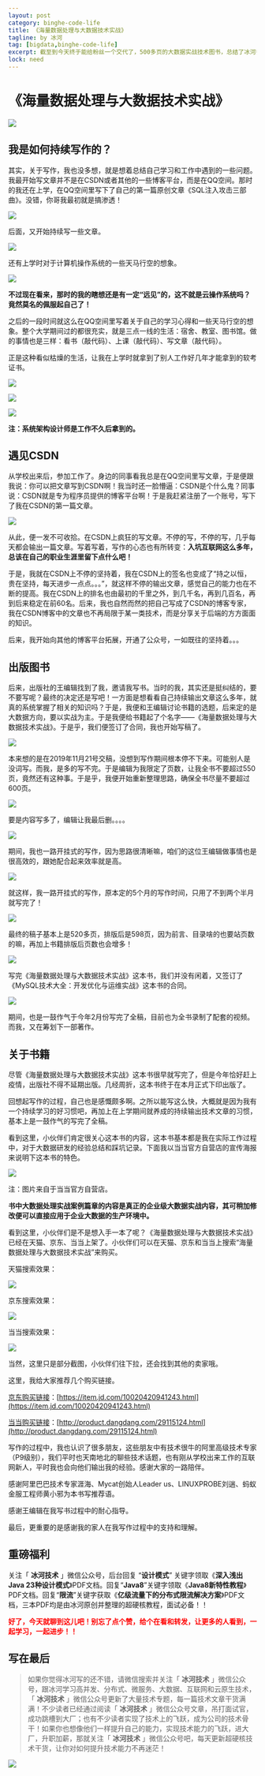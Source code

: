 ```yaml
---
layout: post
category: binghe-code-life
title: 《海量数据处理与大数据技术实战》
tagline: by 冰河
tag: [bigdata,binghe-code-life]
excerpt: 截至到今天终于能给粉丝一个交代了，500多页的大数据实战技术图书，总结了冰河多年实际工作过程中的大数据处理经验，书中的案例稍加改造即可应用到实际的工作场景。
lock: need
---
```


# 《海量数据处理与大数据技术实战》

![](https://img-blog.csdnimg.cn/20200828011209412.png)

## 我是如何持续写作的？

其实，关于写作，我也没多想，就是想着总结自己学习和工作中遇到的一些问题。我最开始写文章并不是在CSDN或者其他的一些博客平台，而是在QQ空间。那时的我还在上学，在QQ空间里写下了自己的第一篇原创文章《SQL注入攻击三部曲》。没错，你哥我最初就是搞渗透！

![](https://img-blog.csdnimg.cn/20200828011223867.png)


后面，又开始持续写一些文章。

![](https://img-blog.csdnimg.cn/2020082801123594.png)


还有上学时对于计算机操作系统的一些天马行空的想象。

![](https://img-blog.csdnimg.cn/2020082801124753.png)


**不过现在看来，那时的我的瞎想还是有一定“远见”的，这不就是云操作系统吗？竟然莫名的佩服起自己了！**

之后的一段时间就这么在QQ空间里写着关于自己的学习心得和一些天马行空的想象。整个大学期间过的都很充实，就是三点一线的生活：宿舍、教室、图书馆。做的事情也是三样：看书（敲代码）、上课（敲代码）、写文章（敲代码）。

正是这种看似枯燥的生活，让我在上学时就拿到了别人工作好几年才能拿到的软考证书。

![](https://img-blog.csdnimg.cn/20200828011301863.png)


![](https://img-blog.csdnimg.cn/20200828011322103.png)


![](https://img-blog.csdnimg.cn/20200828011334432.png)


**注：系统架构设计师是工作不久后拿到的。**

## 遇见CSDN

从学校出来后，参加工作了。身边的同事看我总是在QQ空间里写文章，于是便跟我说：你可以把文章写到CSDN啊！我当时还一脸懵逼：CSDN是个什么鬼？同事说：CSDN就是专为程序员提供的博客平台啊！于是我赶紧注册了一个账号，写下了我在CSDN的第一篇文章。

![](https://img-blog.csdnimg.cn/20200828011359565.png)


从此，便一发不可收拾。在CSDN上疯狂的写文章。不停的写，不停的写，几乎每天都会输出一篇文章。写着写着，写作的心态也有所转变：**入坑互联网这么多年，总该在自己的职业生涯里留下点什么吧！**

于是，我就在CSDN上不停的坚持着，我在CSDN上的签名也变成了“持之以恒，贵在坚持，每天进步一点点。。。”，就这样不停的输出文章，感觉自己的能力也在不断的提高。我在CSDN上的排名也由最初的千里之外，到几千名，再到几百名，再到后来稳定在前60名。后来，我也自然而然的把自己写成了CSDN的博客专家，我在CSDN博客中的文章也不再局限于某一类技术，而是分享关于后端的方方面面的知识。

后来，我开始向其他的博客平台拓展，开通了公众号，一如既往的坚持着。。。

## 出版图书

后来，出版社的王编辑找到了我，邀请我写书。当时的我，其实还是挺纠结的，要不要写呢？最终的决定还是写吧！一方面是想看看自己持续输出文章这么多年，就真的系统掌握了相关的知识吗？于是，我便和王编辑讨论书籍的选题，后来定的是大数据方向，要以实战为主。于是我便给书籍起了个名字——《海量数据处理与大数据技术实战》。于是乎，我们便签订了合同，我也开始写稿了。

![](https://img-blog.csdnimg.cn/20200828011412288.png)


本来想的是在2019年11月21号交稿，没想到写作期间根本停不下来。可能别人是没词写。而我，是多的写不完。于是编辑为我限定了页数，让我全书不要超过550页，竟然还有这种事。于是乎，我便开始重新整理思路，确保全书尽量不要超过600页。

![](https://img-blog.csdnimg.cn/2020082801142372.png)


要是内容写多了，编辑让我最后删。。。。

![](https://img-blog.csdnimg.cn/20200828011434326.png)


期间，我也一路开挂式的写作，因为思路很清晰嘛，咱们的这位王编辑做事情也是很高效的，跟她配合起来效率就是高。

![](https://img-blog.csdnimg.cn/20200828011446623.png)


就这样，我一路开挂式的写作，原本定的5个月的写作时间，只用了不到两个半月就写完了！

![](https://img-blog.csdnimg.cn/20200828011501595.png)


最终的稿子基本上是520多页，排版后是598页，因为前言、目录啥的也要站页数的嘛，再加上书籍排版后页数也会增多！

![](https://img-blog.csdnimg.cn/20200828011528768.png)


写完《海量数据处理与大数据技术实战》这本书，我们并没有闲着，又签订了《MySQL技术大全：开发优化与运维实战》这本书的合同。

![](https://img-blog.csdnimg.cn/20200828011558405.png)


期间，也是一鼓作气于今年2月份写完了全稿，目前也为全书录制了配套的视频。而我，又在筹划下一部著作。

## 关于书籍

尽管《海量数据处理与大数据技术实战》这本书很早就写完了，但是今年恰好赶上疫情，出版社不得不延期出版。几经周折，这本书终于在本月正式下印出版了。

回想起写作的过程，自己也是感慨颇多啊。之所以能写这么快，大概就是因为我有一个持续学习的好习惯吧，再加上在上学期间就养成的持续输出技术文章的习惯，基本上是一鼓作气的写完了全稿。

看到这里，小伙伴们肯定很关心这本书的内容，这本书基本都是我在实际工作过程中，对于大数据研发的经验总结和踩坑记录。下面我以当当官方自营店的宣传海报来说明下这本书的特色。

![](https://img-blog.csdnimg.cn/20200828011615642.jpg)


注：图片来自于当当官方自营店。

**书中大数据处理实战案例篇章的内容是真正的企业级大数据实战内容，其可稍加修改便可以直接应用于企业大数据的生产环境中。**

看到这里，小伙伴们是不是想入手一本了呢？《海量数据处理与大数据技术实战》已经在天猫、京东、当当上架了。小伙伴们可以在天猫、京东和当当上搜索“海量数据处理与大数据技术实战”来购买。

天猫搜索效果：

![](https://img-blog.csdnimg.cn/20200828011645695.png)


京东搜索效果：

![](https://img-blog.csdnimg.cn/2020082801165790.png)

当当搜索效果：

![](https://img-blog.csdnimg.cn/20200828011709436.png)

当然，这里只是部分截图，小伙伴们往下拉，还会找到其他的卖家哦。

这里，我给大家推荐几个购买链接。

[京东购买链接](https://item.jd.com/10020420941243.html)：[https://item.jd.com/10020420941243.html](https://item.jd.com/10020420941243.html)

[当当购买链接](http://product.dangdang.com/29115124.html)：[http://product.dangdang.com/29115124.html](http://product.dangdang.com/29115124.html)

写作的过程中，我也认识了很多朋友，这些朋友中有技术很牛的阿里高级技术专家（P9级别），我们平时也天南地北的聊些技术话题，也有刚从学校出来工作的互联网新人，平时我也会向他们输出我的经验。感谢大家的一路陪伴。

感谢阿里巴巴技术专家涯海、Mycat创始人Leader us、LINUXPROBE刘遄、蚂蚁金服工程师黄小邪为本书写推荐语。

感谢王编辑在我写书过程中的耐心指导。

最后，更重要的是感谢我的家人在我写作过程中的支持和理解。

## 重磅福利

关注「 **冰河技术** 」微信公众号，后台回复 “**设计模式**” 关键字领取《**深入浅出Java 23种设计模式**》PDF文档。回复“**Java8**”关键字领取《**Java8新特性教程**》PDF文档。回复“**限流**”关键字获取《**亿级流量下的分布式限流解决方案**》PDF文档，三本PDF均是由冰河原创并整理的超硬核教程，面试必备！！

<font color="#FF0000">**好了，今天就聊到这儿吧！别忘了点个赞，给个在看和转发，让更多的人看到，一起学习，一起进步！！**</font>

## 写在最后

> 如果你觉得冰河写的还不错，请微信搜索并关注「 **冰河技术** 」微信公众号，跟冰河学习高并发、分布式、微服务、大数据、互联网和云原生技术，「 **冰河技术** 」微信公众号更新了大量技术专题，每一篇技术文章干货满满！不少读者已经通过阅读「 **冰河技术** 」微信公众号文章，吊打面试官，成功跳槽到大厂；也有不少读者实现了技术上的飞跃，成为公司的技术骨干！如果你也想像他们一样提升自己的能力，实现技术能力的飞跃，进大厂，升职加薪，那就关注「 **冰河技术** 」微信公众号吧，每天更新超硬核技术干货，让你对如何提升技术能力不再迷茫！


![](https://img-blog.csdnimg.cn/20200906013715889.png)

